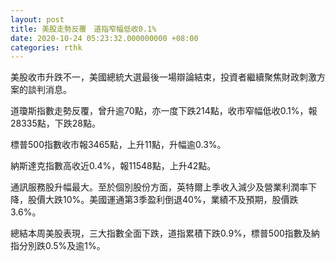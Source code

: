 ```yaml
---
layout: post
title: 美股走勢反覆　道指窄幅低收0.1%
date: 2020-10-24 05:23:32.000000000 +08:00
categories: rthk
---
```


美股收市升跌不一，美國總統大選最後一場辯論結束，投資者繼續聚焦財政刺激方案的談判消息。

道瓊斯指數走勢反覆，曾升逾70點，亦一度下跌214點，收市窄幅低收0.1%，報28335點，下跌28點。

標普500指數收市報3465點，上升11點，升幅逾0.3%。

納斯達克指數高收近0.4%，報11548點，上升42點。

通訊服務股升幅最大。至於個別股份方面，英特爾上季收入減少及營業利潤率下降，股價大跌10%。美國運通第3季盈利倒退40%，業績不及預期，股價跌3.6%。

總結本周美股表現，三大指數全面下跌，道指累積下跌0.9%，標普500指數及納指分別跌0.5%及逾1%。
